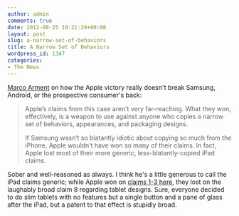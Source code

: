 ```yaml
---
author: admin
comments: true
date: 2012-08-25 19:21:29+00:00
layout: post
slug: a-narrow-set-of-behaviors
title: A Narrow Set of Behaviors
wordpress_id: 1347
categories:
- The News
---
```


[Marco Arment](http://www.marco.org/2012/08/25/pass-the-costs-along) on how the Apple victory really doesn't break Samsung, Android, or the prospective consumer's back:

> Apple’s claims from this case aren’t very far-reaching. What they won, effectively, is a weapon to use against anyone who copies a narrow set of behaviors, appearances, and packaging designs.
>
> If Samsung wasn’t so blatantly idiotic about copying so much from the iPhone, Apple wouldn’t have won so many of their claims. In fact, Apple lost most of their more generic, less-blatantly-copied iPad claims.

Sober and well-reasoned as always. I think he's a little generous to call the iPad claims generic; while Apple won on [claims 1-3 here](http://www.theverge.com/2012/8/23/3260463/apple-samsung-jury-verdict-form-nightmare), they lost on the laughably broad claim 8 regarding tablet designs. Sure, everyone decided to do slim tablets with no features but a single button and a pane of glass after the iPad, but a patent to that effect is stupidly broad.
